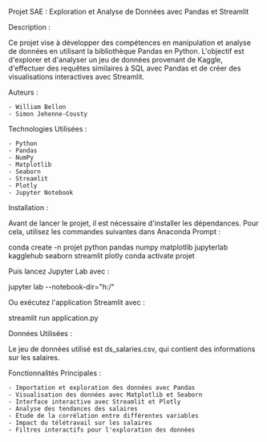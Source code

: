 Projet SAE : Exploration et Analyse de Données avec Pandas et Streamlit


Description :

Ce projet vise à développer des compétences en manipulation et analyse de données en utilisant la bibliothèque Pandas en Python. 
L'objectif est d'explorer et d'analyser un jeu de données provenant de Kaggle, d'effectuer des requêtes similaires à SQL avec Pandas et de créer des visualisations interactives avec Streamlit.


Auteurs :

	- William Bellon
	- Simon Jehenne-Cousty


Technologies Utilisées : 

	- Python
	- Pandas
	- NumPy
	- Matplotlib
	- Seaborn
	- Streamlit
	- Plotly
	- Jupyter Notebook


Installation :

Avant de lancer le projet, il est nécessaire d'installer les dépendances. Pour cela, utilisez les commandes suivantes dans Anaconda Prompt :

conda create -n projet python pandas numpy matplotlib jupyterlab kagglehub seaborn streamlit plotly
conda activate projet


Puis lancez Jupyter Lab avec :

jupyter lab --notebook-dir="h:/"

Ou exécutez l'application Streamlit avec :

streamlit run application.py



Données Utilisées :

Le jeu de données utilisé est ds_salaries.csv, qui contient des informations sur les salaires.



Fonctionnalités Principales :

	- Importation et exploration des données avec Pandas
	- Visualisation des données avec Matplotlib et Seaborn
	- Interface interactive avec Streamlit et Plotly
	- Analyse des tendances des salaires
	- Étude de la corrélation entre différentes variables
	- Impact du télétravail sur les salaires
	- Filtres interactifs pour l'exploration des données
